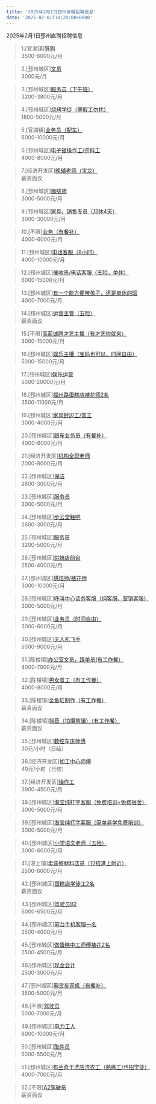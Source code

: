 ```yaml
---
title: '2025年2月1日邳州直聘招聘信息'
date: '2025-02-01T18:20:00+0800'
---
```

2025年2月1日邳州直聘招聘信息
<!--more-->
>1.[官湖镇][导购](https://www.pizhouzhipin.com/job/33387)<br>
>3500-6000元/月

>2.[邳州城区][文员](https://www.pizhouzhipin.com/job/8934)<br>
>3000元/月

>3.[邳州城区][服务员（下午班）](https://www.pizhouzhipin.com/job/36589)<br>
>3200-3800元/月

>4.[邳州城区][烧烤学徒（寒假工勿扰）](https://www.pizhouzhipin.com/job/30726)<br>
>1800-5000元/月

>5.[官湖镇][业务员（配车）](https://www.pizhouzhipin.com/job/39020)<br>
>6000-10000元/月

>6.[邳州城区][电子锯操作工/开料工](https://www.pizhouzhipin.com/job/35237)<br>
>4000-8000元/月

>7.[经济开发区][晚辅老师（宝龙）](https://www.pizhouzhipin.com/job/38764)<br>
>薪资面议

>8.[邳州城区][咖啡师](https://www.pizhouzhipin.com/job/38228)<br>
>3000-5000元/月

>9.[邳州城区][家具、销售专员（月休4天）](https://www.pizhouzhipin.com/job/36235)<br>
>3000-30000元/月

>10.[不限][业务（有餐补）](https://www.pizhouzhipin.com/job/30248)<br>
>4000-6000元/月

>11.[邳州城区][电话客服（8小时）](https://www.pizhouzhipin.com/job/30660)<br>
>4000-10000元/月

>12.[邳州城区][催收员/电话客服（五险，单休）](https://www.pizhouzhipin.com/job/32843)<br>
>6000-15000元/月

>13.[邳州城区][有一个能方便带孩子，还是单休的班](https://www.pizhouzhipin.com/job/26059)<br>
>4000-7000元/月

>14.[邳州城区][运营主管（五险）](https://www.pizhouzhipin.com/job/33809)<br>
>薪资面议

>15.[不限][高薪诚聘才艺主播（有才艺你就来）](https://www.pizhouzhipin.com/job/38885)<br>
>3000-15000元/月

>16.[邳州城区][娱乐主播（宝妈也可以，时间自由）](https://www.pizhouzhipin.com/job/36359)<br>
>5000-15000元/月

>17.[邳州城区][娱乐运营](https://www.pizhouzhipin.com/job/39002)<br>
>5000-20000元/月

>18.[邳州城区][福州路蛋糕店裱花师2名](https://www.pizhouzhipin.com/job/38559)<br>
>3500-11000元/月

>19.[邳州城区][家具封边工/普工](https://www.pizhouzhipin.com/job/35238)<br>
>3000-4000元/月

>20.[邳州城区][跟车业务员（有餐补）](https://www.pizhouzhipin.com/job/32711)<br>
>4000-6000元/月

>21.[经济开发区][机构全职老师](https://www.pizhouzhipin.com/job/23882)<br>
>2000-8000元/月

>22.[邳州城区][保洁](https://www.pizhouzhipin.com/job/38749)<br>
>2800-3000元/月

>23.[邳州城区][服务员](https://www.pizhouzhipin.com/job/38748)<br>
>3000-5000元/月

>24.[邳州城区][步云堂鞋吧](https://www.pizhouzhipin.com/job/38737)<br>
>2600-3000元/月

>25.[邳州城区][服务员](https://www.pizhouzhipin.com/job/38513)<br>
>3200-5000元/月

>26.[邳州城区][烘焙店前台](https://www.pizhouzhipin.com/job/37941)<br>
>2500-4000元/月

>27.[邳州城区][烘焙师/裱花师](https://www.pizhouzhipin.com/job/37283)<br>
>3000-10000元/月

>28.[邳州城区][呼叫中心话务客服（纯客服、营销客服）](https://www.pizhouzhipin.com/job/38763)<br>
>3000-5000元/月

>29.[邳州城区][业务员（时间自由）](https://www.pizhouzhipin.com/job/19026)<br>
>3000-6000元/月

>30.[邳州城区][无人机飞手](https://www.pizhouzhipin.com/job/39008)<br>
>5000-9000元/月

>31.[陈楼镇][办公室文员，跟单员(有工作餐）](https://www.pizhouzhipin.com/job/38519)<br>
>4000-7000元/月

>32.[陈楼镇][男女普工（有工作餐）](https://www.pizhouzhipin.com/job/38518)<br>
>4000-8000元/月

>33.[陈楼镇][金鱼缸制作（有工作餐）](https://www.pizhouzhipin.com/job/38521)<br>
>薪资面议

>34.[陈楼镇][抖音（拍摄剪辑）（有工作餐）](https://www.pizhouzhipin.com/job/38520)<br>
>薪资面议

>35.[邳州城区][数控车床师傅](https://www.pizhouzhipin.com/job/31618)<br>
>30元/小时（日结）

>36.[经济开发区][加工中心师傅](https://www.pizhouzhipin.com/job/35101)<br>
>40元/小时（日结）

>37.[经济开发区][操作工](https://www.pizhouzhipin.com/job/37373)<br>
>3900-4500元/月

>38.[邳州城区][淘宝纯打字客服（免费培训+免费宿舍）](https://www.pizhouzhipin.com/job/36825)<br>
>3000-5000元/月

>39.[邳州城区][淘宝纯打字客服（简单易学免费培训）](https://www.pizhouzhipin.com/job/36818)<br>
>3000-5000元/月

>40.[邳州城区][小学语文老师（五险）](https://www.pizhouzhipin.com/job/35337)<br>
>3000-6000元/月

>41.[港上镇][卖装修材料店员（只招港上附近）](https://www.pizhouzhipin.com/job/39036)<br>
>2500-6000元/月

>42.[邳州城区][蛋糕店学徒工2名](https://www.pizhouzhipin.com/job/38478)<br>
>薪资面议

>43.[邳州城区][驾驶员B2](https://www.pizhouzhipin.com/job/38365)<br>
>6000-6500元/月

>44.[邳州城区][前台手机客服一名](https://www.pizhouzhipin.com/job/39032)<br>
>2500-4000元/月

>45.[邳州城区][做蛋糕中工师傅裱花2名](https://www.pizhouzhipin.com/job/39026)<br>
>2500-4500元/月

>46.[邳州城区][现金会计](https://www.pizhouzhipin.com/job/26288)<br>
>2500-3000元/月

>47.[邳州城区][厢货车司机（有餐补）](https://www.pizhouzhipin.com/job/32710)<br>
>3500-5000元/月

>48.[不限][驾驶员](https://www.pizhouzhipin.com/job/27440)<br>
>5000-7000元/月

>49.[邳州城区][电力工人](https://www.pizhouzhipin.com/job/39035)<br>
>6000-10000元/月

>50.[邳州城区][取件员](https://www.pizhouzhipin.com/job/39031)<br>
>5000-5500元/月

>51.[邳州城区][布兰奇干洗店洗衣工（熟练工/也招学徒）](https://www.pizhouzhipin.com/job/37810)<br>
>4000-7000元/月

>52.[不限][A2驾驶员](https://www.pizhouzhipin.com/job/39028)<br>
>薪资面议

